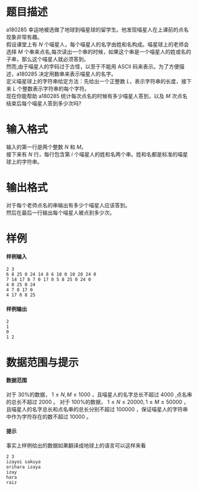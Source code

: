 
# 题目描述

 a180285 幸运地被选做了地球到喵星球的留学生。他发现喵星人在上课前的点名现象非常有趣。  
假设课堂上有 $N$ 个喵星人，每个喵星人的名字由姓和名构成。喵星球上的老师会选择 $M$ 个串来点名,每次读出一个串的时候，如果这个串是一个喵星人的姓或名的子串，那么这个喵星人就必须答到。  
然而,由于喵星人的字码过于古怪，以至于不能用 ASCII 码来表示。为了方便描述，a180285 决定用数串来表示喵星人的名字。  
定义喵星球上的字符串给定方法：先给出一个正整数 $L$，表示字符串的长度，接下来 $L$ 个整数表示字符串的每个字符。  
现在你能帮助 a180285 统计每次点名的时候有多少喵星人答到，以及 $M$ 次点名结束后每个喵星人答到多少次吗?


# 输入格式

输入的第一行是两个整数 $N$ 和 $M$。  
接下来有 $N$ 行，每行包含第 $i$ 个喵星人的姓和名两个串。姓和名都是标准的喵星球上的字符串。

# 输出格式

对于每个老师点名的串输出有多少个喵星人应该答到。  
然后在最后一行输出每个喵星人被点到多少次。

# 样例

#### 样例输入
```plain
2 3
6 8 25 0 24 14 8 6 18 0 10 20 24 0
7 14 17 8 7 0 17 0 5 8 25 0 24 0
4 8 25 0 24
4 7 0 17 0
4 17 0 8 25
```

#### 样例输出
```plain
2
1
0
1 2
```

# 数据范围与提示

#### 数据范围
对于 30%的数据， $1 \le N , M \le 1000$ ，且喵星人的名字总长不超过 $4000$ ,点名串的总长不超过 $2000$ 。
对于 100%的数据， $1 \le N \le 20000 , 1 \le M \le 50000$ ，且喵星人的名字总长和点名串的总长分别不超过 $100000$ ，保证喵星人的字符串中作为字符存在的数不超过 $10000$ 。

#### 提示
事实上样例给出的数据如果翻译成地球上的语言可以这样来看
```plain
2 3
izayoi sakuya
orihara izaya
izay
hara
raiz
```


